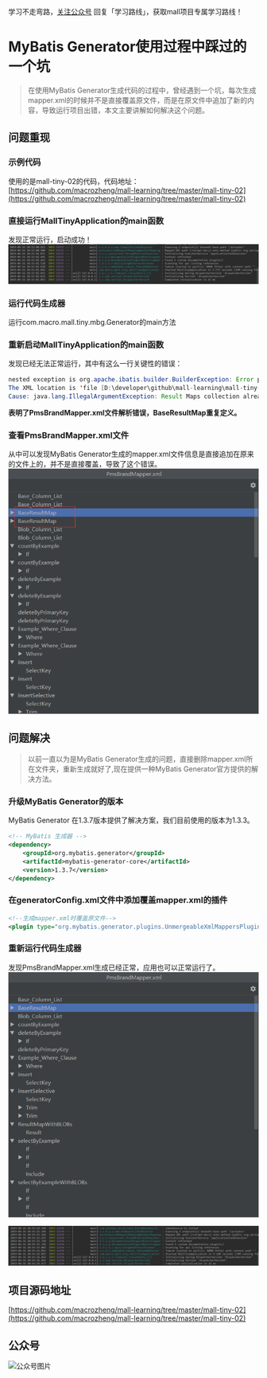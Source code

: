 学习不走弯路，[关注公众号](#公众号) 回复「学习路线」，获取mall项目专属学习路线！

# MyBatis Generator使用过程中踩过的一个坑

> 在使用MyBatis Generator生成代码的过程中，曾经遇到一个坑，每次生成mapper.xml的时候并不是直接覆盖原文件，而是在原文件中追加了新的内容，导致运行项目出错，本文主要讲解如何解决这个问题。

## 问题重现

### 示例代码
使用的是mall-tiny-02的代码，代码地址：[https://github.com/macrozheng/mall-learning/tree/master/mall-tiny-02](https://github.com/macrozheng/mall-learning/tree/master/mall-tiny-02)

### 直接运行MallTinyApplication的main函数
发现正常运行，启动成功！
![](../images/refer_screen_99.png)

### 运行代码生成器
运行com.macro.mall.tiny.mbg.Generator的main方法

### 重新启动MallTinyApplication的main函数
发现已经无法正常运行，其中有这么一行关键性的错误：
```java
nested exception is org.apache.ibatis.builder.BuilderException: Error parsing Mapper XML.
The XML location is 'file [D:\developer\github\mall-learning\mall-tiny-02\target\classes\com\macro\mall\tiny\mbg\mapper\PmsBrandMapper.xml]'.
Cause: java.lang.IllegalArgumentException: Result Maps collection already contains value for com.macro.mall.tiny.mbg.mapper.PmsBrandMapper.BaseResultMap
```
**表明了PmsBrandMapper.xml文件解析错误，BaseResultMap重复定义。**

### 查看PmsBrandMapper.xml文件
从中可以发现MyBatis Generator生成的mapper.xml文件信息是直接追加在原来的文件上的，并不是直接覆盖，导致了这个错误。
![](../images/refer_screen_100.png)

## 问题解决
> 以前一直以为是MyBatis Generator生成的问题，直接删除mapper.xml所在文件夹，重新生成就好了,现在提供一种MyBatis Generator官方提供的解决方法。

### 升级MyBatis Generator的版本
MyBatis Generator 在1.3.7版本提供了解决方案，我们目前使用的版本为1.3.3。
```xml
<!-- MyBatis 生成器 -->
<dependency>
    <groupId>org.mybatis.generator</groupId>
    <artifactId>mybatis-generator-core</artifactId>
    <version>1.3.7</version>
</dependency>
```

### 在generatorConfig.xml文件中添加覆盖mapper.xml的插件
```xml
<!--生成mapper.xml时覆盖原文件-->
<plugin type="org.mybatis.generator.plugins.UnmergeableXmlMappersPlugin" />
```

### 重新运行代码生成器
发现PmsBrandMapper.xml生成已经正常，应用也可以正常运行了。
![](../images/refer_screen_101.png)

![](../images/refer_screen_102.png)

## 项目源码地址

[https://github.com/macrozheng/mall-learning/tree/master/mall-tiny-02](https://github.com/macrozheng/mall-learning/tree/master/mall-tiny-02)

## 公众号

![公众号图片](http://macro-oss.oss-cn-shenzhen.aliyuncs.com/mall/banner/qrcode_for_macrozheng_258.jpg)
